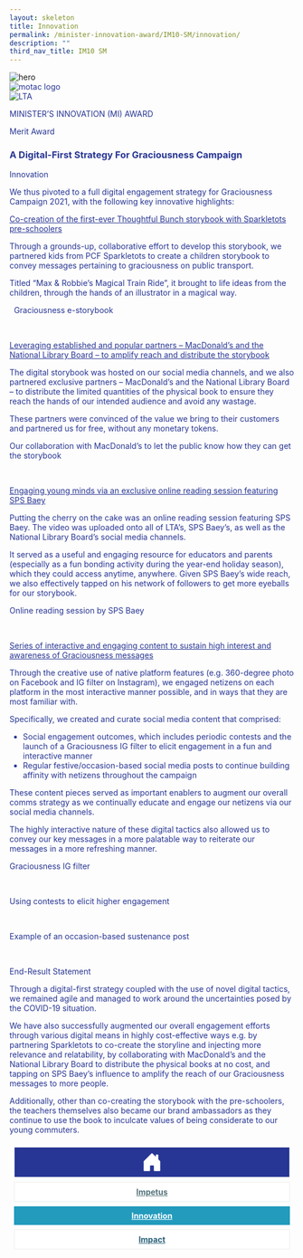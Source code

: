 ```yaml
---
layout: skeleton
title: Innovation
permalink: /minister-innovation-award/IM10-SM/innovation/
description: ""
third_nav_title: IM10 SM
---
```

<style type="text/css">
   .text-pri {
     color: #273592;
   }

   .nav-tabs {
     border-bottom: none !important;
     overflow: hidden !important;
   }

   .nav-link {
     margin: 8px !important;
     border-radius: 0px !important;
     font-weight: 700 !important;
     padding: 0.5rem 2.8rem !important;
   }

   .link-home {
     border: 1px solid #eee !important;
     color: #fff !important;
     background: rgb(39, 54, 149) !important;
     display: flex;
     justify-content: center;
     align-items: center;
   }

   .link-project {
     border: 1px solid #eee !important;
     color: rgb(83, 114, 122) !important;
     background-color: #fff !important;
     display: flex;
     justify-content: center;
     align-items: center;
   }

   .link-project.active {
     border: none !important;
     color: #fff !important;
     background: rgb(41, 115, 144) !important;
   }

   .link-solution {
     border: 1px solid #eee !important;
     color: rgb(69, 148, 145) !important;
     background-color: #fff !important;
     display: flex;
     justify-content: center;
     align-items: center;
   }

   .link-solution.active {
     border: none !important;
     color: #fff !important;
     background: rgb(34, 155, 189) !important;
   }

   .link-impact {
     border: 1px solid #eee !important;
     color: rgb(41, 95, 120) !important;
     background-color: #fff !important;
     display: flex;
     justify-content: center;
     align-items: center;
   }

   .link-impact.active {
     border: none !important;
     color: #fff !important;
     background: rgb(10, 91, 142) !important;
   }
 </style>
<img src="/images/hero.png" class="w-100"  alt="hero"/>
 <div class="container-fluid py-5 card-bg text-pri my-5">
   <div class="row">
     <div class="col-sm-12 pt-4 pb-3 text-center">
       <img src="/images/Logos/MOTAC_header.png" alt="motac logo" class="img-fluid" />
     </div>
   </div>
   <div class="row border border-4 border-info">
     <div class="col-sm-4 py-3 text-center d-flex flex-column align-items-center justify-content-center">
       <img src="/images/Logos/LTA.png" class="img-fluid" alt="LTA" />
     </div>
     <div class="col-sm-8 py-3 text-center bg-primary d-flex justify-content-center flex-column aligin-items-center">
       <p class="mb-1 text-light font-weight-bold raleway-font"> MINISTER’S INNOVATION (MI) AWARD </p>
       <p class="mb-0 distinguished-award">Merit Award</p>
     </div>
   </div>
   <div class="row">
     <div class="col-12 py-3">
       <h3 class="text-center font-weight-bold"> A Digital-First Strategy For Graciousness Campaign </h3>
     </div>
     <div class="col-sm-12 text-center py-2 my-2 bg-heading">
       <p class="mb-0 h3 font-weight-bold text-uppercase text-light"> Innovation </p>
     </div>
     <div class="col-sm-12">
       <div class="row py-2">
         <div class="col-sm-8 p-2">
           <p class="mb-2"> We thus pivoted to a full digital engagement strategy for Graciousness Campaign 2021, with the following key innovative highlights: </p>
           <p class="mb-2 font-weight-bold">
             <u>Co-creation of the first-ever Thoughtful Bunch storybook with Sparkletots pre-schoolers</u>
           </p>
           <p class="mb-2"> Through a grounds-up, collaborative effort to develop this storybook, we partnered kids from PCF Sparkletots to create a children storybook to convey messages pertaining to graciousness on public transport. </p>
           <p class="mb-2"> Titled “Max & Robbie’s Magical Train Ride”, it brought to life ideas from the children, through the hands of an illustrator in a magical way. </p>
         </div>
         <div class="col-sm-4 py-2 text-center">
           <p class="mb-3 font-weight-light">  Graciousness e-storybook</p>
           <img src="/images/MI/IM10/Graciousness Image 3_1.png" class="img-fluid mb-3" alt="" />
           <img src="/images/MI/IM10/Graciousness Image 3_2.png" class="img-fluid mb-3" alt="" />
           <img src="/images/MI/IM10/qr1.png" class="w-200 mb-3" alt="" />
         </div>
         <div class="col-sm-8 p-2">
           <p class="mb-2 font-weight-bold">
             <u>Leveraging established and popular partners – MacDonald’s and the National Library Board – to amplify reach and distribute the storybook </u>
           </p>
           <p class="mb-2"> The digital storybook was hosted on our social media channels, and we also partnered exclusive partners – MacDonald’s and the National Library Board – to distribute the limited quantities of the physical book to ensure they reach the hands of our intended audience and avoid any wastage. </p>
           <p class="mb-2"> These partners were convinced of the value we bring to their customers and partnered us for free, without any monetary tokens. </p>
         </div>
         <div class="col-sm-4 py-2 text-center">
           <p class="mb-3 font-weight-light"> Our collaboration with MacDonald’s to let the public know how they can get the storybook </p>
           <img src="/images/MI/IM10/Graciousness Image 4_1.png" class="img-fluid mb-3" alt="" />
           <img src="/images/MI/IM10/Graciousness Image 4_2.png" class="img-fluid mb-3" alt="" />
         </div>
         <div class="col-sm-8 p-2">
           <p class="font-weight-bold mb-2">
             <u>Engaging young minds via an exclusive online reading session featuring SPS Baey</u>
           </p>
           <p class="mb-2"> Putting the cherry on the cake was an online reading session featuring SPS Baey. The video was uploaded onto all of LTA’s, SPS Baey’s, as well as the National Library Board’s social media channels. </p>
           <p class="mb-2"> It served as a useful and engaging resource for educators and parents (especially as a fun bonding activity during the year-end holiday season), which they could access anytime, anywhere. Given SPS Baey’s wide reach, we also effectively tapped on his network of followers to get more eyeballs for our storybook. </p>
         </div>
         <div class="col-sm-4 py-2 text-center">
           <p class="mb-3 font-weight-light"> Online reading session by SPS Baey </p>
           <img src="/images/MI/IM10/Graciousness Image 5.png" class="img-fluid mb-3" alt="" />
           <img src="/images/MI/IM10/qr2.png" class="w-200 mb-3" alt="" />
         </div>
         <div class="col-sm-8 p-2">
           <p class="font-weight-bold mb-2">
             <u>Series of interactive and engaging content to sustain high interest and awareness of Graciousness messages </u>
           </p>
           <p class="mb-2"> Through the creative use of native platform features (e.g. 360-degree photo on Facebook and IG filter on Instagram), we engaged netizens on each platform in the most interactive manner possible, and in ways that they are most familiar with. </p>
           <p class="mb-2"> Specifically, we created and curate social media content that comprised: </p>
           <ul>
             <li> Social engagement outcomes, which includes periodic contests and the launch of a Graciousness IG filter to elicit engagement in a fun and interactive manner </li>
             <li> Regular festive/occasion-based social media posts to continue building affinity with netizens throughout the campaign </li>
           </ul>
           <p class="mb-2"> These content pieces served as important enablers to augment our overall comms strategy as we continually educate and engage our netizens via our social media channels. </p>
           <p class="mb-2"> The highly interactive nature of these digital tactics also allowed us to convey our key messages in a more palatable way to reiterate our messages in a more refreshing manner. </p>
         </div>
         <div class="col-sm-4 py-2 text-center">
           <p class="mb-3 font-weight-light">Graciousness IG filter</p>
           <img src="/images/MI/IM10/Graciousness Image 6.jpg" class="img-fluid mb-3" alt="" />
           <img src="/images/MI/IM10/qr3.png" class="w-200 mb-3" alt="" />
           <p class="mb-3 font-weight-light">Using contests to elicit higher engagement</p>
           <img src="/images/MI/IM10/Graciousness Image 7_1.png" class="img-fluid mb-3" alt="" />
           <img src="/images/MI/IM10/Graciousness Image 7_2.png" class="img-fluid mb-3" alt="" />
           <p class="mb-3 font-weight-light">Example of an occasion-based sustenance post</p>
           <img src="/images/MI/IM10/Graciousness Image 8_1.png" class="img-fluid mb-3" alt="" />
           <img src="/images/MI/IM10/Graciousness Image 8_2.png" class="img-fluid mb-3" alt="" />
         </div>
       </div>
     </div>
   </div>
   <div class="row">
     <div class="col-sm-12 text-center py-2 my-2 bg-heading">
       <p class="mb-0 h3 font-weight-bold text-uppercase text-light"> End-Result Statement </p>
     </div>
     <div class="col-sm-12 py-2">
       <p class="mb-2 font-weight-bold text-pri"> Through a digital-first strategy coupled with the use of novel digital tactics, we remained agile and managed to work around the uncertainties posed by the COVID-19 situation. </p>
       <p class="mb-2 font-weight-bold text-pri"> We have also successfully augmented our overall engagement efforts through various digital means in highly cost-effective ways e.g. by partnering Sparkletots to co-create the storyline and injecting more relevance and relatability, by collaborating with MacDonald’s and the National Library Board to distribute the physical books at no cost, and tapping on SPS Baey’s influence to amplify the reach of our Graciousness messages to more people. </p>
       <p class="mb-2 font-weight-bold text-pri"> Additionally, other than co-creating the storybook with the pre-schoolers, the teachers themselves also became our brand ambassadors as they continue to use the book to inculcate values of being considerate to our young commuters. </p>
     </div>
   </div>
   <nav>
     <div class="nav nav-tabs nav-fill" id="nav-tab" role="tablist">
       <a class="nav-link text-uppercase link-home text-decoration-none" id="nav-home-tab" href="/minister-innovation-award/IM10-SM/home/">
         <svg xmlns="http://www.w3.org/2000/svg" width="36" height="36" fill="currentColor" class="bi bi-house-door-fill" viewBox="0 0 16 16">
           <path d="M6.5 14.5v-3.505c0-.245.25-.495.5-.495h2c.25 0 .5.25.5.5v3.5a.5.5 0 0 0 .5.5h4a.5.5 0 0 0 .5-.5v-7a.5.5 0 0 0-.146-.354L13 5.793V2.5a.5.5 0 0 0-.5-.5h-1a.5.5 0 0 0-.5.5v1.293L8.354 1.146a.5.5 0 0 0-.708 0l-6 6A.5.5 0 0 0 1.5 7.5v7a.5.5 0 0 0 .5.5h4a.5.5 0 0 0 .5-.5Z" />
         </svg>
       </a>
       <a class="nav-link link-project text-decoration-none text-uppercase" id="nav-project-tab" href="/minister-innovation-award/IM10-SM/impetus/"> Impetus </a>
       <a class="nav-link active link-solution text-decoration-none text-uppercase" id="nav-solution-tab" href="/minister-innovation-award/IM10-SM/innovation/"> Innovation</a>
       <a class="nav-link link-impact text-decoration-none text-uppercase" id="nav-impact-tab" href="/minister-innovation-award/IM10-SM/impact/"> Impact</a>
     </div>
   </nav>
 </div>